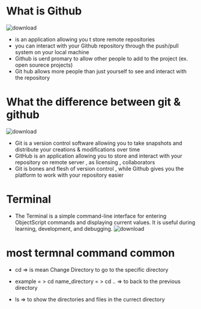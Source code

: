 
# What is Github 

![download](https://user-images.githubusercontent.com/92353024/206350012-3a0f3b80-8a6f-4c4b-9113-8d2f15af9b65.png)

* is an application allowing you t store remote repositories 
* you can interact with your Github repository through the push/pull system on your local machine 
* Github is uerd promary to allow other people to add to the project (ex. open sourece projects)
* Git hub allows more people than just yourself to see and interact with the repository
# What the difference between git & github
![download](https://user-images.githubusercontent.com/92353024/206350061-3c094401-369d-4f2e-98f8-6fe14d4691d1.png)

* Git is a version control software allowing you to take snapshots and distribute your creations & modifications over time 
* GitHub is an application allowing you to store and interact with your repository on remote server , as licensing , collaborators 
* Git is bones and flesh of version control , while Github gives you the platform to work with your repository easier 
# Terminal 
* The Terminal is a simple command-line interface for entering ObjectScript commands and displaying current values. It is useful during learning, development, and   debugging.
![download](https://user-images.githubusercontent.com/92353024/206868000-6dd45b9a-0242-40f4-99ae-22e00746f9f3.jpg)
# most termnal command common 
* cd => is mean Change Directory to go to the specific directory 
 - example = > cd name_directory 
           = > cd .. => to back to the previous directory
* ls => to show the directories and files  in the currect directory

